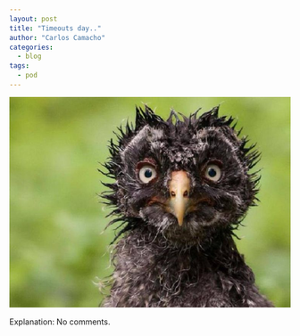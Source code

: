 ```yaml
---
layout: post
title: "Timeouts day.."
author: "Carlos Camacho"
categories:
  - blog
tags:
  - pod
---
```

![](/static/pod/owl-wet-face.jpg)

Explanation: No comments.
